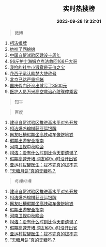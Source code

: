 <div align="center"><h2>实时热搜榜</h2><h4>2023-09-28 19:32:01</h4></div>

> 微博  

1. [柯洁银牌](https://s.weibo.com/weibo?q=%23%E6%9F%AF%E6%B4%81%E9%93%B6%E7%89%8C%23&t=31&band_rank=1&Refer=top)<br />
2. [她推了西娘娘](https://s.weibo.com/weibo?q=%E5%A5%B9%E6%8E%A8%E4%BA%86%E8%A5%BF%E5%A8%98%E5%A8%98&t=31&band_rank=2&Refer=top)<br />
3. [中国自贸试验区建设十周年](https://s.weibo.com/weibo?q=%23%E4%B8%AD%E5%9B%BD%E8%87%AA%E8%B4%B8%E8%AF%95%E9%AA%8C%E5%8C%BA%E5%BB%BA%E8%AE%BE%E5%8D%81%E5%91%A8%E5%B9%B4%23&t=31&band_rank=3&Refer=top)<br />
4. [96斤护士海姆立克法救回166斤大哥](https://s.weibo.com/weibo?q=%2396%E6%96%A4%E6%8A%A4%E5%A3%AB%E6%B5%B7%E5%A7%86%E7%AB%8B%E5%85%8B%E6%B3%95%E6%95%91%E5%9B%9E166%E6%96%A4%E5%A4%A7%E5%93%A5%23&t=31&band_rank=4&Refer=top)<br />
5. [我捡的社牛小猴竟是无价之宝](https://s.weibo.com/weibo?q=%23%E6%88%91%E6%8D%A1%E7%9A%84%E7%A4%BE%E7%89%9B%E5%B0%8F%E7%8C%B4%E7%AB%9F%E6%98%AF%E6%97%A0%E4%BB%B7%E4%B9%8B%E5%AE%9D%23&t=31&band_rank=5&Refer=top)<br />
6. [花西子承认助梦大使称号](https://s.weibo.com/weibo?q=%23%E8%8A%B1%E8%A5%BF%E5%AD%90%E6%89%BF%E8%AE%A4%E5%8A%A9%E6%A2%A6%E5%A4%A7%E4%BD%BF%E7%A7%B0%E5%8F%B7%23&t=31&band_rank=6&Refer=top)<br />
7. [北京已达严重拥堵](https://s.weibo.com/weibo?q=%23%E5%8C%97%E4%BA%AC%E5%B7%B2%E8%BE%BE%E4%B8%A5%E9%87%8D%E6%8B%A5%E5%A0%B5%23&t=31&band_rank=7&Refer=top)<br />
8. [国庆假门还没出就亏了3500元](https://s.weibo.com/weibo?q=%23%E5%9B%BD%E5%BA%86%E5%81%87%E9%97%A8%E8%BF%98%E6%B2%A1%E5%87%BA%E5%B0%B1%E4%BA%8F%E4%BA%863500%E5%85%83%23&t=31&band_rank=8&Refer=top)<br />
9. [医护人员万米高空救治心脏骤停乘客](https://s.weibo.com/weibo?q=%23%E5%8C%BB%E6%8A%A4%E4%BA%BA%E5%91%98%E4%B8%87%E7%B1%B3%E9%AB%98%E7%A9%BA%E6%95%91%E6%B2%BB%E5%BF%83%E8%84%8F%E9%AA%A4%E5%81%9C%E4%B9%98%E5%AE%A2%23&t=31&band_rank=9&Refer=top)<br />

> 知乎  


> 百度  

1. [建设自贸试验区推进高水平对外开放](https://www.baidu.com/s?wd=%E5%BB%BA%E8%AE%BE%E8%87%AA%E8%B4%B8%E8%AF%95%E9%AA%8C%E5%8C%BA%E6%8E%A8%E8%BF%9B%E9%AB%98%E6%B0%B4%E5%B9%B3%E5%AF%B9%E5%A4%96%E5%BC%80%E6%94%BE&sa=fyb_news&rsv_dl=fyb_news)<br />
2. [柯洁爆冷输棋获亚运银牌](https://www.baidu.com/s?wd=%E6%9F%AF%E6%B4%81%E7%88%86%E5%86%B7%E8%BE%93%E6%A3%8B%E8%8E%B7%E4%BA%9A%E8%BF%90%E9%93%B6%E7%89%8C&sa=fyb_news&rsv_dl=fyb_news)<br />
3. [网友吐槽假期坐高铁动车像挤地铁](https://www.baidu.com/s?wd=%E7%BD%91%E5%8F%8B%E5%90%90%E6%A7%BD%E5%81%87%E6%9C%9F%E5%9D%90%E9%AB%98%E9%93%81%E5%8A%A8%E8%BD%A6%E5%83%8F%E6%8C%A4%E5%9C%B0%E9%93%81&sa=fyb_news&rsv_dl=fyb_news)<br />
4. [假期出游安全指南](https://www.baidu.com/s?wd=%E5%81%87%E6%9C%9F%E5%87%BA%E6%B8%B8%E5%AE%89%E5%85%A8%E6%8C%87%E5%8D%97&sa=fyb_news&rsv_dl=fyb_news)<br />
5. [河南卫视中秋晚会](https://www.baidu.com/s?wd=%E6%B2%B3%E5%8D%97%E5%8D%AB%E8%A7%86%E4%B8%AD%E7%A7%8B%E6%99%9A%E4%BC%9A&sa=fyb_news&rsv_dl=fyb_news)<br />
6. [柯洁：没有什么时刻比今天更遗憾了](https://www.baidu.com/s?wd=%E6%9F%AF%E6%B4%81%EF%BC%9A%E6%B2%A1%E6%9C%89%E4%BB%80%E4%B9%88%E6%97%B6%E5%88%BB%E6%AF%94%E4%BB%8A%E5%A4%A9%E6%9B%B4%E9%81%97%E6%86%BE%E4%BA%86&sa=fyb_news&rsv_dl=fyb_news)<br />
7. [假期高速开堵 网友称9小时没开出省](https://www.baidu.com/s?wd=%E5%81%87%E6%9C%9F%E9%AB%98%E9%80%9F%E5%BC%80%E5%A0%B5+%E7%BD%91%E5%8F%8B%E7%A7%B09%E5%B0%8F%E6%97%B6%E6%B2%A1%E5%BC%80%E5%87%BA%E7%9C%81&sa=fyb_news&rsv_dl=fyb_news)<br />
8. [亚运村拔罐医生：拔不完真的拔不完](https://www.baidu.com/s?wd=%E4%BA%9A%E8%BF%90%E6%9D%91%E6%8B%94%E7%BD%90%E5%8C%BB%E7%94%9F%EF%BC%9A%E6%8B%94%E4%B8%8D%E5%AE%8C%E7%9C%9F%E7%9A%84%E6%8B%94%E4%B8%8D%E5%AE%8C&sa=fyb_news&rsv_dl=fyb_news)<br />
9. [“无糖月饼”真的无糖吗？](https://www.baidu.com/s?wd=%E2%80%9C%E6%97%A0%E7%B3%96%E6%9C%88%E9%A5%BC%E2%80%9D%E7%9C%9F%E7%9A%84%E6%97%A0%E7%B3%96%E5%90%97%EF%BC%9F&sa=fyb_news&rsv_dl=fyb_news)<br />

> 哔哩哔哩  

1. [建设自贸试验区推进高水平对外开放](https://www.baidu.com/s?wd=%E5%BB%BA%E8%AE%BE%E8%87%AA%E8%B4%B8%E8%AF%95%E9%AA%8C%E5%8C%BA%E6%8E%A8%E8%BF%9B%E9%AB%98%E6%B0%B4%E5%B9%B3%E5%AF%B9%E5%A4%96%E5%BC%80%E6%94%BE&sa=fyb_news&rsv_dl=fyb_news)<br />
2. [柯洁爆冷输棋获亚运银牌](https://www.baidu.com/s?wd=%E6%9F%AF%E6%B4%81%E7%88%86%E5%86%B7%E8%BE%93%E6%A3%8B%E8%8E%B7%E4%BA%9A%E8%BF%90%E9%93%B6%E7%89%8C&sa=fyb_news&rsv_dl=fyb_news)<br />
3. [网友吐槽假期坐高铁动车像挤地铁](https://www.baidu.com/s?wd=%E7%BD%91%E5%8F%8B%E5%90%90%E6%A7%BD%E5%81%87%E6%9C%9F%E5%9D%90%E9%AB%98%E9%93%81%E5%8A%A8%E8%BD%A6%E5%83%8F%E6%8C%A4%E5%9C%B0%E9%93%81&sa=fyb_news&rsv_dl=fyb_news)<br />
4. [假期出游安全指南](https://www.baidu.com/s?wd=%E5%81%87%E6%9C%9F%E5%87%BA%E6%B8%B8%E5%AE%89%E5%85%A8%E6%8C%87%E5%8D%97&sa=fyb_news&rsv_dl=fyb_news)<br />
5. [河南卫视中秋晚会](https://www.baidu.com/s?wd=%E6%B2%B3%E5%8D%97%E5%8D%AB%E8%A7%86%E4%B8%AD%E7%A7%8B%E6%99%9A%E4%BC%9A&sa=fyb_news&rsv_dl=fyb_news)<br />
6. [柯洁：没有什么时刻比今天更遗憾了](https://www.baidu.com/s?wd=%E6%9F%AF%E6%B4%81%EF%BC%9A%E6%B2%A1%E6%9C%89%E4%BB%80%E4%B9%88%E6%97%B6%E5%88%BB%E6%AF%94%E4%BB%8A%E5%A4%A9%E6%9B%B4%E9%81%97%E6%86%BE%E4%BA%86&sa=fyb_news&rsv_dl=fyb_news)<br />
7. [假期高速开堵 网友称9小时没开出省](https://www.baidu.com/s?wd=%E5%81%87%E6%9C%9F%E9%AB%98%E9%80%9F%E5%BC%80%E5%A0%B5+%E7%BD%91%E5%8F%8B%E7%A7%B09%E5%B0%8F%E6%97%B6%E6%B2%A1%E5%BC%80%E5%87%BA%E7%9C%81&sa=fyb_news&rsv_dl=fyb_news)<br />
8. [亚运村拔罐医生：拔不完真的拔不完](https://www.baidu.com/s?wd=%E4%BA%9A%E8%BF%90%E6%9D%91%E6%8B%94%E7%BD%90%E5%8C%BB%E7%94%9F%EF%BC%9A%E6%8B%94%E4%B8%8D%E5%AE%8C%E7%9C%9F%E7%9A%84%E6%8B%94%E4%B8%8D%E5%AE%8C&sa=fyb_news&rsv_dl=fyb_news)<br />
9. [“无糖月饼”真的无糖吗？](https://www.baidu.com/s?wd=%E2%80%9C%E6%97%A0%E7%B3%96%E6%9C%88%E9%A5%BC%E2%80%9D%E7%9C%9F%E7%9A%84%E6%97%A0%E7%B3%96%E5%90%97%EF%BC%9F&sa=fyb_news&rsv_dl=fyb_news)<br />
